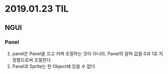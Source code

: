 ﻿# 2019.01.23 TIL## NGUI### Panel1. panel은 Panel을 끄고 키며 조절하는 것이 아니라, Panel의 알파 값을 0과 1로 지정함으로써 조절한다.2. Panel과 Sprite는 한 Object에 있을 수 없다